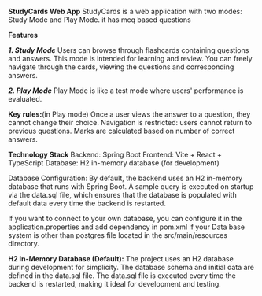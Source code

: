 **StudyCards Web App**
StudyCards is a web application with two modes: Study Mode and Play Mode.
it has mcq based questions

**Features**

**_1. Study Mode_**
Users can browse through flashcards containing questions and answers.
This mode is intended for learning and review.
You can freely navigate through the cards, viewing the questions and corresponding answers.

**_2. Play Mode_**
Play Mode is like a test mode where users' performance is evaluated.


**Key rules:**(in Play mode)
Once a user views the answer to a question, they cannot change their choice.
Navigation is restricted: users cannot return to previous questions.
Marks are calculated based on number of correct answers.


**Technology Stack**
Backend: Spring Boot
Frontend: Vite + React + TypeScript
Database: H2 in-memory database (for development)

Database Configuration:
By default, the backend uses an H2 in-memory database that runs with Spring Boot. A sample query is executed on startup via the data.sql file, which ensures that the database is populated with default data every time the backend is restarted.

If you want to connect to your own database, you can configure it in the application.properties and add dependency in pom.xml if your Data base system is other than postgres file located in the src/main/resources directory.


**H2 In-Memory Database (Default):**
The project uses an H2 database during development for simplicity.
The database schema and initial data are defined in the data.sql file.
The data.sql file is executed every time the backend is restarted, making it ideal for development and testing.
